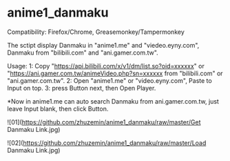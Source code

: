 # anime1_danmaku

Compatibility:
Firefox/Chrome,
Greasemonkey/Tampermonkey

The sctipt display Danmaku in "anime1.me" and "viedeo.eyny.com", Danmaku from "bilibili.com" and "ani.gamer.com.tw".

Usage:
1: Copy "https://api.bilibili.com/x/v1/dm/list.so?oid=xxxxxx" or "https://ani.gamer.com.tw/animeVideo.php?sn=xxxxxx from "bilibili.com" or "ani.gamer.com.tw".
2: Open "anime1.me" or "video.eyny.com", Paste to Input on top.
3: press Button next, then Open Player.

*Now in anime1.me can auto search Danmaku from ani.gamer.com.tw, just leave Input blank, then click Button.

![01](https://github.com/zhuzemin/anime1_danmaku/raw/master/Get Danmaku Link.jpg)

![02](https://github.com/zhuzemin/anime1_danmaku/raw/master/Load Danmaku Link.jpg)
